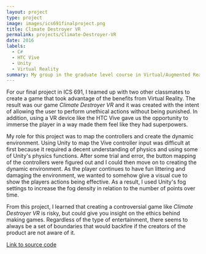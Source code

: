 ```yaml
---
layout: project
type: project
image: images/ics691finalproject.png
title: Climate Destroyer VR
permalink: projects/Climate-Destroyer-VR
date: 2016
labels:
  - C#
  - HTC Vive
  - Unity
  - Virtual Reality
summary: My group in the graduate level course in Virtual/Augmented Reality developed a game for the HTC Vive.
---
```


<div class="ui images">
  
</div>

For our final project in ICS 691, I teamed up with two other classmates to create a game that took advantage of the benefits from Virtual Reality. The result was our game *Climate Destroyer VR* and it was created with the intent of allowing the user to perform unethical actions without being punished. In addition, using a VR device like the HTC Vive gave us the opportunity to immerse the player in a way made them feel like they had superpowers.

My role for this project was to map the controllers and create the dynamic environment. Using Unity to map the Vive controller input was difficult at first because it required a decent understanding of physics and using some of Unity's physics functions. After some trial and error, the button mapping of the controllers were figured out and I could then move on to creating the dynamic environment. As the player continues to have fun littering and damaging the environment, we wanted to somehow give a visual cue to show the players actions being effective. As a result, I used Unity's fog settings to increase the fog density in relation to the number of points over time. 

From this project, I learned that creating a controversial game like *Climate Destroyer VR* is risky, but could give you insight on the ethics behind making games. Regardless of the type of entertainment, there seems to always be a set of boundaries that would backfire if the creators of the product are not aware of it.

[Link to source code](https://github.com/jlarobello/Climate-Destroyer-VR)
